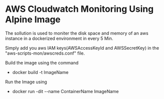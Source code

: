 # AWS Cloudwatch Monitoring Using Alpine Image

The sollution is used to moniter the disk space and memory of an aws instance in a dockerized environment in every 5 Min.

Simply add you aws IAM keys(AWSAccessKeyId and AWSSecretKey) in the "aws-scripts-mon/awscreds.conf" file.

Build the image using the command 
- docker build -t ImageName 

Run the Image using 
- docker run -dit  --name ContainerName ImageName
